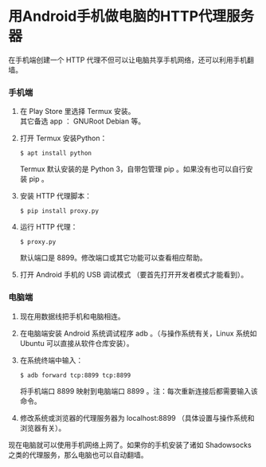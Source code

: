 # 用Android手机做电脑的HTTP代理服务器
在手机端创建一个 HTTP 代理不但可以让电脑共享手机网络，还可以利用手机翻墙。

### 手机端

1.  在 Play Store 里选择 Termux 安装。  
    其它备选 app ： GNURoot Debian 等。
2.  打开 Termux 安装Python：

        $ apt install python

    Termux 默认安装的是 Python 3，自带包管理 pip 。如果没有也可以自行安装 pip 。
3.  安装 HTTP 代理脚本：

        $ pip install proxy.py

4.  运行 HTTP 代理：

        $ proxy.py

    默认端口是 8899。修改端口或其它功能可以查看相应帮助。
5.  打开 Android 手机的 USB 调试模式 （要首先打开开发者模式才能看到）。

### 电脑端

1.  现在用数据线把手机和电脑相连。
2.  在电脑端安装 Android 系统调试程序 adb 。（与操作系统有关，Linux 系统如 Ubuntu 可以直接从软件仓库安装）。
3.  在系统终端中输入：

        $ adb forward tcp:8899 tcp:8899

    将手机端口 8899 映射到电脑端口 8899 。注：每次重新连接后都需要输入该命令。
4.  修改系统或浏览器的代理服务器为 localhost:8899 （具体设置与操作系统和浏览器有关）。

现在电脑就可以使用手机网络上网了。如果你的手机安装了诸如 Shadowsocks 之类的代理服务，那么电脑也可以自动翻墙。